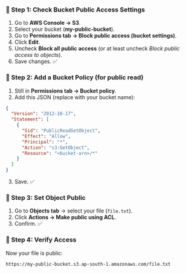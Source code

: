 ### 🔹 Step 1: Check Bucket Public Access Settings

1. Go to **AWS Console → S3**.
2. Select your bucket (**my-public-bucket**).
3. Go to **Permissions tab → Block public access (bucket settings)**.
4. Click **Edit**.
5. Uncheck **Block all public access** (or at least uncheck *Block public access to objects*).
6. Save changes. ✅



### 🔹 Step 2: Add a Bucket Policy (for public read)

1. Still in **Permissions tab → Bucket policy**.
2. Add this JSON (replace with your bucket name):

```json
{
  "Version": "2012-10-17",
  "Statement": [
    {
      "Sid": "PublicReadGetObject",
      "Effect": "Allow",
      "Principal": "*",
      "Action": "s3:GetObject",
      "Resource": "<bucket-arn>/*"
    }
  ]
}
```

3. Save. ✅



### 🔹 Step 3: Set Object Public

1. Go to **Objects tab** → select your file (`file.txt`).
2. Click **Actions → Make public using ACL**.
3. Confirm. ✅



### 🔹 Step 4: Verify Access

Now your file is public:

```
https://my-public-bucket.s3.ap-south-1.amazonaws.com/file.txt
```



